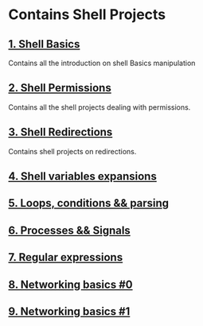 # Contains Shell Projects

## [1. Shell Basics](./0x00-shell_basics)

Contains all the introduction on shell Basics manipulation

## [2. Shell Permissions](./0x01-shell_permissions)

Contains all the shell projects dealing with permissions.

## [3. Shell Redirections](./0x02-shell_redirections)

Contains shell projects on redirections.

## [4. Shell variables expansions](./0x03-shell_variables_expansions)

## [5. Loops, conditions && parsing](./0x04-loops_conditions_and_parsing)

## [6. Processes && Signals](./0x05-processes_and_signals)

## [7. Regular expressions](./0x06-regular_expressions)

## [8. Networking basics #0](./0x07-networking_basics)

## [9. Networking basics #1](./0x08-networking_basics_2)

